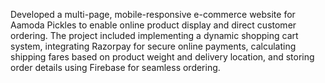 Developed a multi-page, mobile-responsive e-commerce website for Aamoda Pickles to enable online product display and direct customer ordering. The project included implementing a dynamic shopping cart system, integrating Razorpay for secure online payments, calculating shipping fares based on product weight and delivery location, and storing order details using Firebase for seamless ordering.
